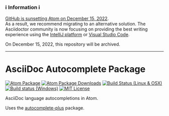 ### :information_source: **Information** :information_source:

[GitHub is sunsetting Atom on December 15, 2022](https://github.blog/2022-06-08-sunsetting-atom/).   
As a result, we recommend migrating to an alternative solution. The Asciidoctor community is now focusing on providing the best writing experience using the [IntelliJ platform](https://github.com/asciidoctor/asciidoctor-intellij-plugin) or [Visual Studio Code](https://github.com/asciidoctor/asciidoctor-vscode).

On December 15, 2022, this repository will be archived.

---

# AsciiDoc Autocomplete Package

[![Atom Package](https://img.shields.io/apm/v/autocomplete-asciidoc.svg)](https://atom.io/packages/autocomplete-asciidoc)
[![Atom Package Downloads](https://img.shields.io/apm/dm/autocomplete-asciidoc.svg)](https://atom.io/packages/autocomplete-asciidoc)
[![Build Status (Linux & OSX)](https://travis-ci.org/asciidoctor/atom-autocomplete-asciidoc.svg?branch=master)](https://travis-ci.org/asciidoctor/atom-autocomplete-asciidoc)
[![Build status (Windows)](https://ci.appveyor.com/api/projects/status/p6xdgjq22n3gi2i8?svg=true)](https://ci.appveyor.com/project/asciidoctor/atom-autocomplete-asciidoc)
[![MIT License](http://img.shields.io/badge/license-MIT-blue.svg?style=flat)](https://github.com/asciidoctor/atom-autocomplete-asciidoc/blob/master/LICENSE.md)

AsciiDoc language autocompletions in Atom.

Uses the [autocomplete-plus](https://github.com/atom/autocomplete-plus) package.
